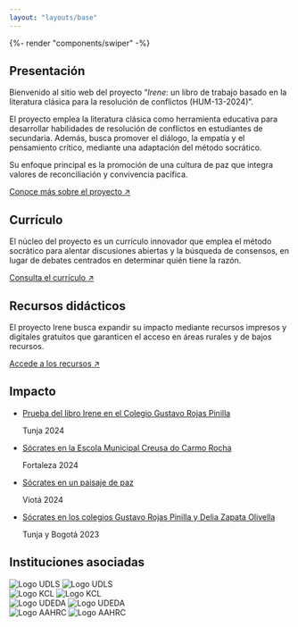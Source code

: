 ```yaml
---
layout: "layouts/base"
---
```


<section class="home-section carousel">
    {%- render "components/swiper" -%}
</section>
<section class="home-section hero">
    <div class="hero-content">
        <h1 class="visually-hidden">Presentación</h1>
        <div class="hero-copy">
            <p>Bienvenido al sitio web del proyecto “<em>Irene</em>: un libro de trabajo basado en la literatura clásica para la resolución de conflictos (HUM-13-2024)”.</p>
            <p>El proyecto emplea la literatura clásica como herramienta educativa para desarrollar habilidades de resolución de conflictos en estudiantes de secundaria. Además, busca promover el diálogo, la empatía y el pensamiento crítico, mediante una adaptación del método socrático.</p>
            <p>Su enfoque principal es la promoción de una cultura de paz que integra valores de reconciliación y convivencia pacífica.</p>
            <a href="/acerca-de/introduccion" class="section-link">
                Conoce más sobre el proyecto
                <span>&#8599;</span>
            </a>
        </div>
    </div>
</section>
<section class="home-section two-grid">
    <div>
        <h2>Currículo</h2>
        <p>El núcleo del proyecto es un currículo innovador que emplea el método socrático para alentar discusiones abiertas y la búsqueda de consensos, en lugar de debates centrados en determinar quién tiene la razón.</p>
        <a href="/curriculo" class="section-link">
        Consulta el currículo
        <span>&#8599;</span>
        </a>
    </div>
    <div>
        <h2>Recursos didácticos</h2>
        <p>El proyecto Irene busca expandir su impacto mediante recursos impresos y digitales gratuitos que garanticen el acceso en áreas rurales y de bajos recursos.</p>
        <a href="/recursos-didacticos/guia-socratica/es/" class="section-link">
        Accede a los recursos
        <span>&#8599;</span>
        </a>
    </div>
</section>

<section class="home-section testimonials">
    <h2>Impacto</h2>
    <!-- <p>Laboris veniam veniam ut aute ea laborum enim voluptate.</p> -->
    <ul class="testimonials-list">
        <li class="testimonial">
            <p><a class="testimonial-link" href="/impacto/tunja-2024/">Prueba del libro Irene en el Colegio Gustavo Rojas Pinilla</a></p>
            <span class="meta-text-color city">Tunja</span>
            <span class="meta-text-color year">2024</span>
        </li>
        <li class="testimonial">
            <p><a class="testimonial-link" href="/impacto/fortaleza-2024/">Sócrates en la Escola Municipal Creusa do Carmo Rocha</a></p>
            <span class="meta-text-color city">Fortaleza</span>
            <span class="meta-text-color year">2024</span>
        </li>
        <li class="testimonial">
            <p><a class="testimonial-link" href="/impacto/viota-2024/">Sócrates en un paisaje de paz</a></p>
            <span class="meta-text-color city">Viotá</span>
            <span class="meta-text-color year">2024</span>
        </li>
        <li class="testimonial">
            <p><a class="testimonial-link" href="/impacto/tunja-bogota-2023/">Sócrates en los colegios Gustavo Rojas Pinilla y Delia Zapata Olivella</a></p>
            <span class="meta-text-color city">Tunja y Bogotá</span>
            <span class="meta-text-color year">2023</span>
        </li>
    </ul>
</section>
<section class="home-section institutions">
    <h2>Instituciones asociadas</h2>
    <!-- <p>Laboris veniam veniam ut aute ea laborum enim voluptate.</p> -->
    <div class="logos">
    <!-- Logo UDLS -->
        <div class="logo-wrapper">
            <img class="logo-light" src="/img/inicio/logos/udls-g.svg" alt="Logo UDLS">
            <img class="logo-dark" src="/img/inicio/logos/udls-g-i.svg" alt="Logo UDLS">
        </div>
        <!-- Logo KCL -->
        <div class="logo-wrapper">
            <img class="logo-light" src="/img/inicio/logos/kcl-g.svg" alt="Logo KCL">
            <img class="logo-dark" src="/img/inicio/logos/kcl-g-i.svg" alt="Logo KCL">
        </div>
        <!-- Logo UDEDA -->
        <div class="logo-wrapper">
            <img class="logo-light" src="/img/inicio/logos/udeda-g.svg" alt="Logo UDEDA">
            <img class="logo-dark" src="/img/inicio/logos/udeda-g-i.svg" alt="Logo UDEDA">
        </div>
        <!-- Logo AAHRC -->
        <div class="logo-wrapper">
            <img class="logo-light" src="/img/inicio/logos/aahrc-g.svg" alt="Logo AAHRC">
            <img class="logo-dark" src="/img/inicio/logos/aahrc-g-i.svg" alt="Logo AAHRC">
        </div>
    </div>
</section>
